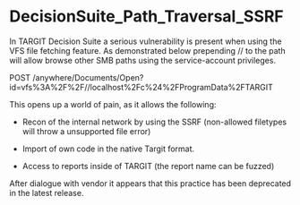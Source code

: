 # DecisionSuite_Path_Traversal_SSRF

In TARGIT Decision Suite a serious vulnerability is present when using the VFS file fetching feature.
As demonstrated below prepending // to the path will allow browse other SMB paths using the service-account privileges.

POST /anywhere/Documents/Open?id=vfs%3A%2F%2F//localhost%2Fc%24%2FProgramData%2FTARGIT

This opens up a world of pain, as it allows the following:

- Recon of the internal network by using the SSRF (non-allowed filetypes will throw a unsupported file error) 

- Import of own code in the native Targit format.

- Access to reports inside of TARGIT (the report name can be fuzzed)

After dialogue with vendor it appears that this practice has been deprecated in the latest release. 
